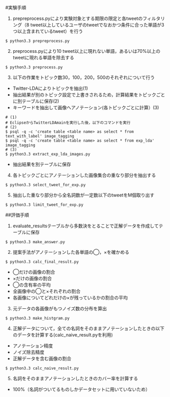 #実験手順
1. prepreprocess.pyにより実験対象とする期限の限定と各tweetのフィルタリング（8 tweet以上しているユーザのtweetでなおかつ条件に合った単語が3つ以上含まれているtweet）を行う
```
$ python3.3 prepreprocess.py
```
2. preprocess.pyにより10 tweet以上に現れない単語，あるいは70%以上のtweetに現れる単語を除去する
```
$ python3.3 preprocess.py
```
3. 以下の作業をトピック数30，100，200，500のそれぞれについて行う
 - Twitter-LDAによりトピックを抽出(1)
 - 抽出結果が別のトピック設定で上書きされるため，計算結果をトピックごとに別テーブルに保存(2)
 - キーワードを抽出して画像へアノテーション(各トピックごとに計算）(3)
```
# (1)
# EclipseからTwitterLDAmainを実行した後，以下のコマンドを実行
# (2)
$ psql -q -c 'create table <table name> as select * from text_with_label' image_tagging
$ psql -q -c 'create table <table name> as select * from exp_lda' image_tagging
# (3)
$ python3.3 extract_exp_lda_images.py
```
 - 抽出結果を別テーブルに保存
4. 各トピックごとにアノテーションした画像集合の重なり部分を抽出する
```
$ python3.3 select_tweet_for_exp.py
```
5. 抽出した重なり部分から全名詞数が一定数以下のtweetをM個取り出す
```
$ python3.3 limit_tweet_for_exp.py
```

##評価手順
1. evaluate_resultsテーブルから多数決をとることで正解データを作成してテーブルに保存
```
$ python3.3 make_answer.py
```
2. 提案手法がアノテーションした各単語の◯，×を確かめる
```
$ python3.3 calc_final_result.py
```
 - ◯だけの画像の割合
 - ×だけの画像の割合
 - ◯の含有率の平均
 - 全画像中の◯と×それぞれの割合
 - 各画像についてどれだけの×が残っているかの割合の平均
3. 元データの各画像がもつノイズ数の分布を算出
```
$ python3.3 make_histgram.py
```
4. 正解データについて，全ての名詞をそのままアノテーションしたときの以下のデータを計算する(calc_naive_result.pyを利用)
 - アノテーション精度
 - ノイズ除去精度
 - 正解データを含む画像の割合
```
$ python3.3 calc_naive_result.py
```
5. 名詞をそのままアノテーションしたときのカバー率を計算する
 - 100%（名詞がついてるものしかデータセットに用いていないため）


